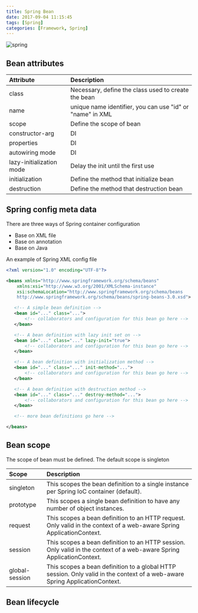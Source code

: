 ```yaml
---
title: Spring Bean
date: 2017-09-04 11:15:45
tags: [Spring]
categories: [Framework, Spring]
---
```


![spring](https://philsblog.b-cdn.net/images/spring.png "spring")

## Bean attributes

|Attribute|Description|
|:-|:-|
|class|Necessary, define the class used to create the bean|
|name|unique name identifier, you can use "id" or "name" in XML|
|scope|Define the scope of bean|
|constructor-arg|DI|
|properties|DI|
|autowiring mode|DI|
|lazy-initialization mode|Delay the init until the first use|
|initialization|Define the method that initialize bean|
|destruction|Define the method that destruction bean|

## Spring config meta data
There are three ways of Spring container configuration
* Base on XML file
* Base on annotation
* Base on Java

An example of Spring XML config file
```xml
<?xml version="1.0" encoding="UTF-8"?>

<beans xmlns="http://www.springframework.org/schema/beans"
    xmlns:xsi="http://www.w3.org/2001/XMLSchema-instance"
    xsi:schemaLocation="http://www.springframework.org/schema/beans
    http://www.springframework.org/schema/beans/spring-beans-3.0.xsd">

   <!-- A simple bean definition -->
   <bean id="..." class="...">
       <!-- collaborators and configuration for this bean go here -->
   </bean>

   <!-- A bean definition with lazy init set on -->
   <bean id="..." class="..." lazy-init="true">
       <!-- collaborators and configuration for this bean go here -->
   </bean>

   <!-- A bean definition with initialization method -->
   <bean id="..." class="..." init-method="...">
       <!-- collaborators and configuration for this bean go here -->
   </bean>

   <!-- A bean definition with destruction method -->
   <bean id="..." class="..." destroy-method="...">
       <!-- collaborators and configuration for this bean go here -->
   </bean>

   <!-- more bean definitions go here -->

</beans>
```

## Bean scope
The scope of bean must be defined. The default scope is singleton

|Scope|Description|
|:-|:-|
|singleton|This scopes the bean definition to a single instance per Spring IoC container (default).|
|prototype|This scopes a single bean definition to have any number of object instances.|
|request|This scopes a bean definition to an HTTP request. Only valid in the context of a web-aware Spring ApplicationContext.|
|session|This scopes a bean definition to an HTTP session. Only valid in the context of a web-aware Spring ApplicationContext.|
|global-session|This scopes a bean definition to a global HTTP session. Only valid in the context of a web-aware Spring ApplicationContext.|

## Bean lifecycle

